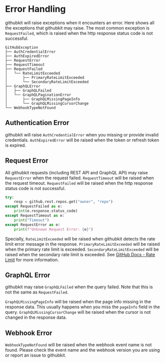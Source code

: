 # Error Handling

githubkit will raise exceptions when it encounters an error. Here shows all the exceptions that githubkit may raise. The most common exception is `RequestFailed`, which is raised when the http response status code is not successful.

```plaintext
GitHubException
├── AuthCredentialError
├── AuthExpiredError
├── RequestError
├── RequestTimeout
├── RequestFailed
│   └── RateLimitExceeded
│       ├── PrimaryRateLimitExceeded
│       └── SecondaryRateLimitExceeded
├── GraphQLError
│   ├── GraphQLFailed
│   └── GraphQLPaginationError
│       ├── GraphQLMissingPageInfo
│       └── GraphQLMissingCursorChange
└── WebhookTypeNotFound
```

## Authentication Error

githubkit will raise `AuthCredentialError` when you missing or provide invalid credentials. `AuthExpiredError` will be raised when the token or refresh token is expired.

## Request Error

All githubkit requests (including REST API and GraphQL API) may raise `RequestError` when the request failed. `RequestTimeout` will be raised when the request timeout. `RequestFailed` will be raised when the http response status code is not successful.

```python
try:
    resp = github.rest.repos.get("owner", "repo")
except RequestFailed as e:
    print(e.response.status_code)
except RequestTimeout as e:
    print("Timeout")
except RequestError as e:
    print(f"Unknown Request Error: {e}")
```

Specially, `RateLimitExceeded` will be raised when githubkit detects the rate limit error message in the response. `PrimaryRateLimitExceeded` will be raised when the primary rate limit is exceeded. `SecondaryRateLimitExceeded` will be raised when the secondary rate limit is exceeded. See [GitHub Docs - Rate Limit](https://docs.github.com/en/rest/using-the-rest-api/rate-limits-for-the-rest-api) for more information.

## GraphQL Error

githubkit may raise `GraphQLFailed` when the query failed. Note that this is not the same as `RequestFailed`.

`GraphQLMissingPageInfo` will be raised when the page info missing in the response data. This usually happens when you miss the `pageInfo` field in the query. `GraphQLMissingCursorChange` will be raised when the cursor is not changed in the response data.

## Webhook Error

`WebhookTypeNotFound` will be raised when the webhook event name is not found. Please check the event name and the webhook version you are using or report an issue to githubkit.

